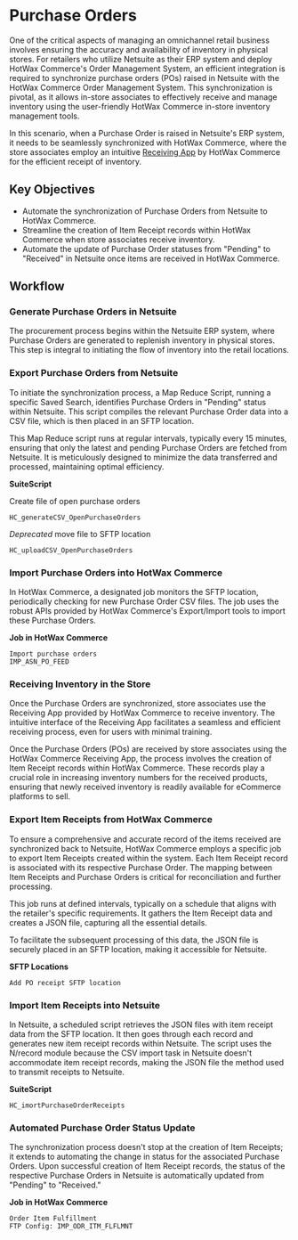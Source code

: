 # Purchase Orders

One of the critical aspects of managing an omnichannel retail business involves ensuring the accuracy and availability of inventory in physical stores. For retailers who utilize Netsuite as their ERP system and deploy HotWax Commerce's Order Management System, an efficient integration is required to synchronize purchase orders (POs) raised in Netsuite with the HotWax Commerce Order Management System. This synchronization is pivotal, as it allows in-store associates to effectively receive and manage inventory using the user-friendly HotWax Commerce in-store inventory management tools.

In this scenario, when a Purchase Order is raised in Netsuite's ERP system, it needs to be seamlessly synchronized with HotWax Commerce, where the store associates employ an intuitive [Receiving App][receivingApp] by HotWax Commerce for the efficient receipt of inventory.

## Key Objectives
- Automate the synchronization of Purchase Orders from Netsuite to HotWax Commerce.
- Streamline the creation of Item Receipt records within HotWax Commerce when store associates receive inventory.
- Automate the update of Purchase Order statuses from "Pending" to "Received" in Netsuite once items are received in HotWax Commerce.

## Workflow

### Generate Purchase Orders in Netsuite

The procurement process begins within the Netsuite ERP system, where Purchase Orders are generated to replenish inventory in physical stores. This step is integral to initiating the flow of inventory into the retail locations.

### Export Purchase Orders from Netsuite


To initiate the synchronization process, a Map Reduce Script, running a specific Saved Search, identifies Purchase Orders in "Pending" status within Netsuite. This script compiles the relevant Purchase Order data into a CSV file, which is then placed in an SFTP location.


This Map Reduce script runs at regular intervals, typically every 15 minutes, ensuring that only the latest and pending Purchase Orders are fetched from Netsuite. It is meticulously designed to minimize the data transferred and processed, maintaining optimal efficiency.

**SuiteScript**

Create file of open purchase orders
```
HC_generateCSV_OpenPurchaseOrders
```

*Deprecated* move file to SFTP location
```
HC_uploadCSV_OpenPurchaseOrders
```

### Import Purchase Orders into HotWax Commerce


In HotWax Commerce, a designated job monitors the SFTP location, periodically checking for new Purchase Order CSV files. The job uses the robust APIs provided by HotWax Commerce's Export/Import tools to import these Purchase Orders.

**Job in HotWax Commerce**
```
Import purchase orders
IMP_ASN_PO_FEED
```

### Receiving Inventory in the Store


Once the Purchase Orders are synchronized, store associates use the Receiving App provided by HotWax Commerce to receive inventory. The intuitive interface of the Receiving App facilitates a seamless and efficient receiving process, even for users with minimal training.


Once the Purchase Orders (POs) are received by store associates using the HotWax Commerce Receiving App, the process involves the creation of Item Receipt records within HotWax Commerce. These records play a crucial role in increasing inventory numbers for the received products, ensuring that newly received inventory is readily available for eCommerce platforms to sell.

### Export Item Receipts from HotWax Commerce


To ensure a comprehensive and accurate record of the items received are synchronized back to Netsuite, HotWax Commerce employs a specific job to export Item Receipts created within the system. Each Item Receipt record is associated with its respective Purchase Order. The mapping between Item Receipts and Purchase Orders is critical for reconciliation and further processing.


This job runs at defined intervals, typically on a schedule that aligns with the retailer's specific requirements. It gathers the Item Receipt data and creates a JSON file, capturing all the essential details.


To facilitate the subsequent processing of this data, the JSON file is securely placed in an SFTP location, making it accessible for Netsuite. 

**SFTP Locations**
```
Add PO receipt SFTP location
```

### Import Item Receipts into Netsuite


In Netsuite, a scheduled script retrieves the JSON files with item receipt data from the SFTP location. It then goes through each record and generates new item receipt records within Netsuite. The script uses the N/record module because the CSV import task in Netsuite doesn't accommodate item receipt records, making the JSON file the method used to transmit receipts to Netsuite.

**SuiteScript**
```
HC_imortPurchaseOrderReceipts
```
### Automated Purchase Order Status Update


The synchronization process doesn't stop at the creation of Item Receipts; it extends to automating the change in status for the associated Purchase Orders. Upon successful creation of Item Receipt records, the status of the respective Purchase Orders in Netsuite is automatically updated from "Pending" to "Received."


<!-- page links -->

[receivingApp]:(https://www.hotwax.co/apps/inventory-receiving-app)


**Job in HotWax Commerce**
```
Order Item Fulfillment
FTP Config: IMP_ODR_ITM_FLFLMNT
```